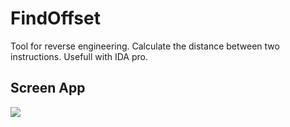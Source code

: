 # FindOffset
Tool for reverse engineering.  Calculate the distance between two instructions.
Usefull with IDA pro.


## Screen App

<a href="https://rs9000.github.io/assets/images/projects/findOffset.png"><img src="https://rs9000.github.io/assets/images/projects/findOffset.png" align="left" ></a>




